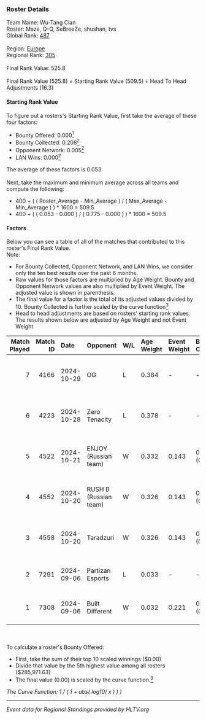 ### Roster Details<br />
Team Name: Wu-Tang Clan<br />
Roster: Maze, Q-Q, SeBreeZe, shushan, tvs<br />
Global Rank: [487](../../standings_global_2025_02_28.md)<br />
<br />
Region: [Europe]( ../../standings_europe_2025_02_28.md)<br />
Regional Rank: [305]( ../../standings_europe_2025_02_28.md)<br />
<br />
Final Rank Value:  525.8<br />
<br />
Final Rank Value (525.8) = Starting Rank Value (509.5) + Head To Head Adjustments (16.3)<br />

#### Starting Rank Value<br />
To figure out a rosters's Starting Rank Value, first take the average of these four factors:<br />
- Bounty Offered: 0.000[<sup>1</sup>](#table2)
- Bounty Collected: 0.208[<sup>2</sup>](#table1)
- Opponent Network: 0.005[<sup>2</sup>](#table1)
- LAN Wins: 0.000[<sup>2</sup>](#table1)

The average of these factors is 0.053<br />
<br />
Next, take the maximum and minimum average across all teams and compute the following:<br />
- 400 + ( ( Roster_Average - Min_Average ) / ( Max_Average - Min_Average ) ) * 1600 = 509.5
- 400 + ( ( 0.053 - 0.000 ) / ( 0.775 - 0.000 ) ) * 1600 = 509.5


#### Factors<br />
Below you can see a table of all of the matches that contributed to this roster's Final Rank Value.<br />
Note:<br />

- For Bounty Collected, Opponent Network, and LAN Wins, we consider only the ten best results over the past 6 months.
- Raw values for those factors are multiplied by Age Weight. Bounty and Opponent Network values are also multiplied by Event Weight. The adjusted value is shown in parenthesis.
- The final value for a factor is the total of its adjusted values divided by 10. Bounty Collected is further scaled by the curve function[<sup>3</sup>](#curveFunction)
- Head to head adjustments are based on rosters' starting rank values. The results shown below are adjusted by Age Weight and not Event Weight
<span id="table1"></span><br />


| Match Played | Match ID | Date       | Opponent              | W/L | Age Weight | Event Weight | Bounty Collected | Opponent Network | LAN Wins  | H2H Adj. | Roster                            |
| -: | -: | :- | :- | :- | :- | :- | :- | :- | :- | -: | :- |
|            7 |     4166 | 2024-10-29 | OG                    | L   | 0.384      | -            | -                | -                | -         |    -0.99 | Maze, Q-Q, SeBreeZe, shushan, tvs |
|            6 |     4223 | 2024-10-28 | Zero Tenacity         | L   | 0.378      | -            | -                | -                | -         |    -1.45 | Maze, Q-Q, SeBreeZe, shushan, tvs |
|            5 |     4522 | 2024-10-21 | ENJOY (Russian team)  | W   | 0.332      | 0.143        | 0.000 (0.000)    | 0.032 (0.002)    | 0 (0.000) |     5.14 | Maze, Q-Q, SeBreeZe, shushan, tvs |
|            4 |     4552 | 2024-10-20 | RUSH B (Russian team) | W   | 0.326      | 0.143        | 0.033 (0.002)    | 0.935 (0.044)    | 0 (0.000) |     9.50 | Maze, Q-Q, SeBreeZe, shushan, tvs |
|            3 |     4558 | 2024-10-20 | Taradzuri             | W   | 0.326      | 0.143        | 0.000 (0.000)    | 0.000 (0.000)    | 0 (0.000) |     3.58 | Maze, Q-Q, SeBreeZe, shushan, tvs |
|            2 |     7291 | 2024-09-06 | Partizan Esports      | L   | 0.033      | -            | -                | -                | -         |    -0.03 | Maze, Q-Q, superflik, tvs, xicoz  |
|            1 |     7308 | 2024-09-06 | Built Different       | W   | 0.032      | 0.221        | 0.000 (0.000)    | 0.007 (0.000)    | 0 (0.000) |     0.53 | Maze, Q-Q, superflik, tvs, xicoz  |

<br />
<span id="table2"></span><br />
To calculate a roster's Bounty Offered:<br />

- First, take the sum of their top 10 scaled winnings ($0.00)
- Divide that value by the 5th highest value among all rosters ($285,971.63)
- The final value (0.00) is scaled by the curve function.[<sup>3</sup>](#curveFunction)

<span id="curveFunction"></span>_The Curve Function: 1 / ( 1 + abs( log10( x ) ) )_<br />

---
_Event data for Regional Standings provided by HLTV.org_<br />
